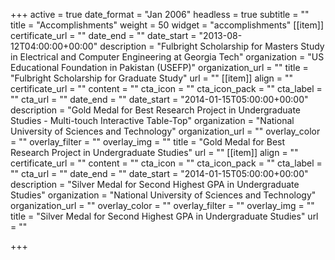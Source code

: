 +++
active = true
date_format = "Jan 2006"
headless = true
subtitle = ""
title = "Accomplish&shy;ments"
weight = 50
widget = "accomplishments"
[[item]]
certificate_url = ""
date_end = ""
date_start = "2013-08-12T04:00:00+00:00"
description = "Fulbright Scholarship for Masters Study in Electrical and Computer Engineering at Georgia Tech"
organization = "US Educational Foundation in Pakistan (USEFP)"
organization_url = ""
title = "Fulbright Scholarship for Graduate Study"
url = ""
[[item]]
align = ""
certificate_url = ""
content = ""
cta_icon = ""
cta_icon_pack = ""
cta_label = ""
cta_url = ""
date_end = ""
date_start = "2014-01-15T05:00:00+00:00"
description = "Gold Medal for Best Research Project in Undergraduate Studies - Multi-touch Interactive Table-Top"
organization = "National University of Sciences and Technology"
organization_url = ""
overlay_color = ""
overlay_filter = ""
overlay_img = ""
title = "Gold Medal for Best Research Project in Undergraduate Studies"
url = ""
[[item]]
align = ""
certificate_url = ""
content = ""
cta_icon = ""
cta_icon_pack = ""
cta_label = ""
cta_url = ""
date_end = ""
date_start = "2014-01-15T05:00:00+00:00"
description = "Silver Medal for Second Highest GPA in Undergraduate Studies"
organization = "National University of Sciences and Technology"
organization_url = ""
overlay_color = ""
overlay_filter = ""
overlay_img = ""
title = "Silver Medal for Second Highest GPA in Undergraduate Studies"
url = ""

+++
